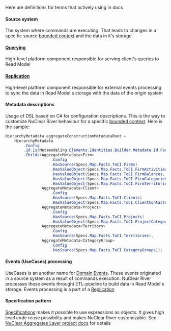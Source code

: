 Here are definitions for terms that actively using in docs

#### Source system
The system where commands are executing. That leads to changes in a specific source [bounded context](http://martinfowler.com/bliki/BoundedContext.html) and the data in it's storage

#### [Querying](desing-overview/querying-design.md)
High-level platform component responsible for serving client's queries to Read Model

#### [Replication](desing-overview/replication-design.md) 
High-level platform component responsible for external events processing to sync the data in Read Model's storage with the data of the origin system

#### Metadata descriptions
Usage of DSL based on C# for configuration descriptions. This is the way to customize NuClear River behaviour for a specific [bounded context](http://martinfowler.com/bliki/BoundedContext.html). Here is the sample:
```c#
HierarchyMetadata aggregateConstructionMetadataRoot =
    HierarchyMetadata
        .Config
        .Id.Is(Metamodeling.Elements.Identities.Builder.Metadata.Id.For<ReplicationMetadataIdentity>(ReplicationMetadataName.Aggregates))
        .Childs(AggregateMetadata<Firm>
                    .Config
                    .HasSource(Specs.Map.Facts.ToCI.Firms)
                    .HasValueObject(Specs.Map.Facts.ToCI.FirmActivities, Specs.Find.CI.FirmActivities)
                    .HasValueObject(Specs.Map.Facts.ToCI.FirmBalances, Specs.Find.CI.FirmBalances)
                    .HasValueObject(Specs.Map.Facts.ToCI.FirmCategories, Specs.Find.CI.FirmCategories)
                    .HasValueObject(Specs.Map.Facts.ToCI.FirmTerritories, Specs.Find.CI.FirmTerritories),
                AggregateMetadata<Client>
                    .Config
                    .HasSource(Specs.Map.Facts.ToCI.Clients)
                    .HasValueObject(Specs.Map.Facts.ToCI.ClientContacts, Specs.Find.CI.ClientContacts),
                AggregateMetadata<Project>
                    .Config
                    .HasSource(Specs.Map.Facts.ToCI.Projects)
                    .HasValueObject(Specs.Map.Facts.ToCI.ProjectCategories, Specs.Find.CI.ProjectCategories),
                AggregateMetadata<Territory>
                    .Config
                    .HasSource(Specs.Map.Facts.ToCI.Territories),
                AggregateMetadata<CategoryGroup>
                    .Config
                    .HasSource(Specs.Map.Facts.ToCI.CategoryGroups));
```

#### Events (UseCases) processing
UseCases is an another name for [Domain Events](http://martinfowler.com/eaaDev/DomainEvent.html). These events originated in a source system as a result of commands execution. NuClear River processes these events  throught ETL-pipeline to build data in Read Model's storage. Events processing is a part of a [Replication](#Replication)

#### Specification pattern
[Specifications](https://en.wikipedia.org/wiki/Specification_pattern) makes it possible to use expressions as objects. It gives high level code reuse possibility and makes NuClear River customizable. See [NuClear Aggregates Layer project docs](https://github.com/2gis/nuclear-aggregates-layer) for details